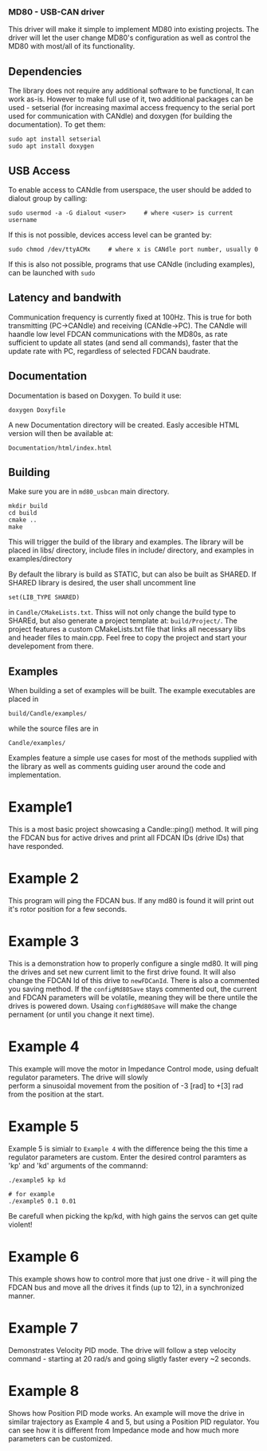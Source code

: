 ### MD80 - USB-CAN driver
This driver will make it simple to implement MD80 into existing projects. The driver will let the user change MD80's 
configuration as well as control the MD80 with most/all of its functionality.

## Dependencies
The library does not require any additional software to be functional, It can work as-is. 
However to make full use of it, two additional packages can be used - setserial (for increasing maximal access frequency
to the serial port used for communication with CANdle) and doxygen (for building the documentation). To get them:
```
sudo apt install setserial
sudo apt install doxygen
```

## USB Access
To enable access to CANdle from userspace, the user should be added to dialout group by calling:
```
sudo usermod -a -G dialout <user>     # where <user> is current username
```
If this is not possible, devices access level can be granted by:
```
sudo chmod /dev/ttyACMx     # where x is CANdle port number, usually 0
```
If this is also not possible, programs that use CANdle (including examples), can be launched with ```sudo```


## Latency and bandwith
Communication frequency is currently fixed at 100Hz. This is true for both transmitting (PC->CANdle) and receiving 
(CANdle->PC). The CANdle will haandle low level FDCAN communications with the MD80s, as rate sufficient to update 
all states (and send all commands), faster that the update rate with PC, regardless of selected FDCAN baudrate.

## Documentation
Documentation is based on Doxygen. To build it use:
```
doxygen Doxyfile
```
A new Documentation directory will be created. Easly accesible HTML version will then be available at:
```
Documentation/html/index.html
```
## Building
Make sure you are in `md80_usbcan` main directory. 
```
mkdir build
cd build 
cmake ..
make
```
This will trigger the build of the library and examples. The library will be placed in libs/ directory, 
include files in include/ directory, and examples in examples/directory

By default the library is build as STATIC, but can also be built as SHARED. If SHARED library is desired, 
the user shall uncomment line
```
set(LIB_TYPE SHARED)
```
in ```Candle/CMakeLists.txt```. Thiss will not only change the build type to SHAREd, but also generate a project
template at: ```build/Project/```. The project features a custom CMakeLists.txt file that links all necessary libs and 
header files to main.cpp. 
Feel free to copy the project and start your develepoment from there.
## Examples
When building a set of examples will be built. The example executables are placed in 
```
build/Candle/examples/
```
while the source files are in
```
Candle/examples/
```
Examples feature a simple use cases for most of the methods supplied with the library as well as comments guiding user 
around the code and implementation.

# Example1
This is a most basic project showcasing a Candle::ping() method. It will ping the FDCAN bus for active drives and print 
all FDCAN IDs (drive IDs) that have responded.

# Example 2
This program will ping the FDCAN bus. If any md80 is found it will print out it's rotor position for a few seconds.

# Example 3
This is a demonstration how to properly configure a single md80. It will ping the drives and set new current limit 
to the first drive found. It will also change the FDCAN Id of this drive to ```newFDCanId```. There is also a commented
you saving method. If the ```configMd80Save``` stays commented out, the current and FDCAN parameters will be volatile, 
meaning they will be there untile the drives is powered down. Usaing ```configMd80Save``` will make the change pernament 
(or until you change it next time).

# Example 4
This example will move the motor in Impedance Control mode, using defualt regulator parameters. The drive will slowly  
perform a sinusoidal movement from the position of -3 [rad] to +[3] rad from the position at the start.

# Example 5
Example 5 is simialr to ```Example 4``` with the difference being the this time a regulator parameters are custom. Enter the desired control paramters as 'kp' and 'kd' arguments of the commannd:
```
./example5 kp kd

# for example
./example5 0.1 0.01
```
Be carefull when picking the kp/kd, with high gains the servos can get quite violent!

# Example 6 
This example shows how to control more that just one drive - it will ping the FDCAN bus and move all the drives it finds
(up to 12), in a synchronized manner. 

# Example 7
Demonstrates Velocity PID mode. The drive will follow a step velocity command - starting at 20 rad/s and going sligtly 
faster every ~2 seconds.

# Example 8
Shows how Position PID mode works. An example will move the drive in similar trajectory as Example 4 and 5, but using
a Position PID regulator. You can see how it is different from Impedance mode and how much more parameters can be
customized.
